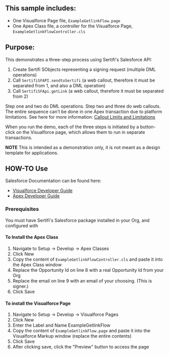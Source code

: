 ## This sample includes:

* One Visualforce Page file, ```ExampleGetlinkFlow.page```
* One Apex Class file, a controller for the Visualforce Page, ```ExampleGetlinkFlowController.cls```

## Purpose:

This demonstrates a three-step process using Sertifi's Salesforce API:
1. Create Sertifi SObjects representing a signing request (multiple DML operations)
1. Call ```SertifiSFAPI.sendtoSertifi``` (a web callout, therefore it must be separated from 1, and also a DML operation)
1. Call ```SertifiSFApi.getLink``` (a web callout, therefore it must be separated from 2)

Step one and two do DML operations. Step two and three do web callouts. The entire sequence can't be done in one Apex transaction due to platform limitations. See here for more information: [Callout Limits and Limitations](https://developer.salesforce.com/docs/atlas.en-us.apexcode.meta/apexcode/apex_callouts_timeouts.htm)

When you run the demo, each of the three steps is initiated by a button-click on the Visualforce page, which allows them to run in separate transactions.

**NOTE** This is intended as a demonstration only, it is not meant as a design template for applications.

## HOW-TO Use
Salesforce Documentation can be found here:
* [Visualforce Developer Guide](https://developer.salesforce.com/docs/atlas.en-us.pages.meta/pages/pages_intro_what_is_it.htm)
* [Apex Developer Guide](https://developer.salesforce.com/docs/atlas.en-us.apexcode.meta/apexcode/apex_dev_guide.htm)

### Prerequisites
You must have Sertifi's Salesforce package installed in your Org, and configured with 

#### To Install the Apex Class
1. Navigate to Setup -> Develop -> Apex Classes
1. Click New
1. Copy the content of ```ExampleGetlinkFlowController.cls``` and paste it into the Apex Class window
1. Replace the Opportunity Id on line 8 with a real Opportunity Id from your Org
1. Replace the email on line 9 with an email of your choosing. (This is signer.)
1. Click Save


#### To install the Visualforce Page
1. Navigate to Setup -> Develop -> Visualforce Pages
1. Click New
1. Enter the Label and Name ExampleGetlinkFlow
1. Copy the content of ```ExampleGetlinkFlow.page``` and paste it into the Visualforce Markup window (replace the entire contents)
1. Click Save
1. After clicking save, click the "Preview" button to access the page